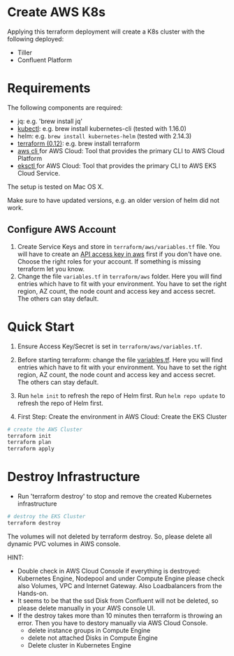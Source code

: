 # Create AWS K8s 

Applying this terraform deployment will create a K8s cluster with the following deployed:

* Tiller
* Confluent Platform

# Requirements
The following components are required:

* jq: e.g. 'brew install jq'
* [kubectl](https://kubernetes.io/docs/tasks/tools/install-kubectl/): e.g. brew install kubernetes-cli (tested with 1.16.0)
* helm: e.g. `brew install kubernetes-helm` (tested with 2.14.3)
* [terraform (0.12)](https://www.terraform.io/downloads.html): e.g. brew install terraform
* [aws cli ](https://docs.aws.amazon.com/cli/latest/userguide/cli-chap-install.html) for AWS Cloud: Tool that provides the primary CLI to AWS Cloud Platform
* [eksctl ](https://docs.aws.amazon.com/eks/latest/userguide/getting-started-eksctl.html) for AWS Cloud: Tool that provides the primary CLI to AWS EKS Cloud Service.

The setup is tested on Mac OS X.

Make sure to have updated versions, e.g. an older version of helm did not work.

## Configure AWS Account 

1) Create Service Keys and store in `terraform/aws/variables.tf` file. You will have to create an [API access key in aws](https://aws.amazon.com/premiumsupport/knowledge-center/create-access-key/) first if you don't have one. Choose the right roles for your account. If something is missing terraform let you know. 
2) Change the file `variables.tf` in `terraform/aws` folder. Here you will find entries which have to fit with your environment. You have to set the right region, AZ count, the node count and access key and access secret. The others can stay default.

# Quick Start

1. Ensure Access Key/Secret is set in `terraform/aws/variables.tf`. 

2. Before starting terraform: change the file [variables.tf](variables.tf). Here you will find entries which have to fit with your environment. You have to set the right region, AZ count, the node count and access key and access secret. The others can stay default.

4. Run `helm init` to refresh the repo of Helm first.
Run `helm repo update` to refresh the repo of Helm first.

5. First Step: Create the environment in AWS Cloud: Create the EKS Cluster 
```bash
# create the AWS Cluster
terraform init
terraform plan
terraform apply
```
# Destroy Infrastructure

* Run 'terraform destroy' to stop and remove the created Kubernetes infrastructure
```bash
# destroy the EKS Cluster
terraform destroy
```
The volumes will not deleted by terraform destroy. So, please delete all dynamic PVC volumes in AWS console.

HINT:
* Double check in AWS Cloud Console if everything is destroyed: 
  Kubernetes Engine, Nodepool and under Compute Engine please check also Volumes, VPC and Internet Gateway. Also Loadbalancers from the Hands-on.
* It seems to be that the ssd Disk from Confluent will not be deleted, so please delete manually in your AWS console UI.
* If the destroy takes more than 10 minutes then terraform is throwing an error. 
  Then you have to destory manually via AWS Cloud Console.
  * delete instance groups in Compute Engine
  * delete not attached Disks in Compute Engine
  * Delete cluster in Kubernetes Engine
